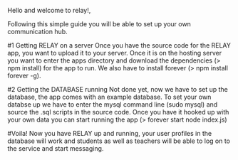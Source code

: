 Hello and welcome to relay!,

Following this simple guide you will be able to set up your own communication hub. 

#1 Getting RELAY on a server
Once you have the source code for the RELAY app, you want to upload it to your server. Once it is on the hosting server you want to enter the apps directory and download the dependencies (> npm install) for the app to run. We also have to install forever (> npm install forever -g). 


#2 Getting the DATABASE running
Not done yet, now we have to set up the database, the app comes with an example database. To set your own databse up we have to enter the mysql command line (sudo mysql) and source the .sql scripts in the source code. Once you have it hooked up with your own data you can start running the app (> forever start node index.js)

#Voila!
Now you have RELAY up and running, your user profiles in the database will work and students as well as teachers will be able to log on to the service and start messaging.